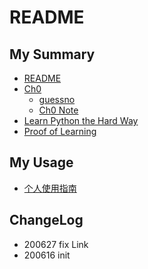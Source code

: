 # README

## My Summary

- [README](README.md)
- [Ch0](Ch0/README.md)
    - [guessno](Ch0/guessno.py)
    - [Ch0 Note](Ch0/README.md)
- [Learn Python the Hard Way](LPTHW/)
- [Proof of Learning](PoL/)

## My Usage

- [个人使用指南](https://gitlab.com/101camp/9py/tasks/-/wikis/Usage/alex)

## ChangeLog

- 200627 fix Link
- 200616 init
